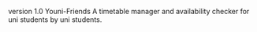 version 1.0
Youni-Friends
A timetable manager and availability checker for uni students by uni students.
